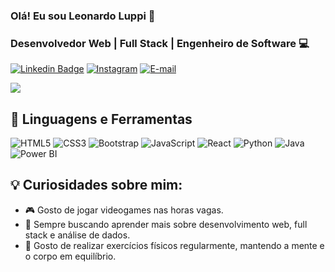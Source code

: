 ### Olá! Eu sou Leonardo Luppi 👋

### Desenvolvedor Web | Full Stack | Engenheiro de Software 💻

[![Linkedin Badge](https://img.shields.io/badge/-LinkedIn-blue?style=flat-square&logo=Linkedin&logoColor=white&link=https://www.linkedin.com/in/leonardo-luppi-vanni-valente)](https://www.linkedin.com/in/leonardo-luppi-vanni-valente) [![Instagram](https://img.shields.io/badge/-Instagram-E4405F?logo=instagram&logoColor=white)](https://www.instagram.com/leozinn_lp1) [![E-mail](https://img.shields.io/badge/-Email-D14836?logo=gmail&logoColor=white)](mailto:valente.leo@hotmail.com)


![](https://github-readme-stats.vercel.app/api?username=DevLuppi&show_icons=true&theme=radical)


## 🔧 Linguagens e Ferramentas
![HTML5](https://img.shields.io/badge/-HTML5-E34F26?logo=html5&logoColor=white) ![CSS3](https://img.shields.io/badge/-CSS3-1572B6?logo=css3&logoColor=white) ![Bootstrap](https://img.shields.io/badge/-Bootstrap-563D7C?logo=bootstrap&logoColor=white)
 ![JavaScript](https://img.shields.io/badge/-JavaScript-F7DF1E?logo=JavaScript&logoColor=black) ![React](https://img.shields.io/badge/React-20232A?style=flat&logo=react&logoColor=61DAFB)
 ![Python](https://img.shields.io/badge/-Python-3776AB?logo=python&logoColor=white) ![Java](https://img.shields.io/badge/-Java-007396?logo=java&logoColor=white) ![Power BI](https://img.shields.io/badge/-Power%20BI-F2C811?logo=power-bi&logoColor=black) 


## 💡 Curiosidades sobre mim:
- 🎮 Gosto de jogar videogames nas horas vagas.
- 📖 Sempre buscando aprender mais sobre desenvolvimento web, full stack e análise de dados.
- 💪 Gosto de realizar exercícios físicos regularmente, mantendo a mente e o corpo em equilíbrio.

